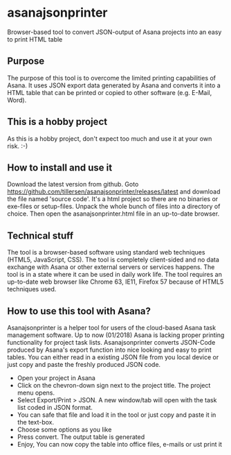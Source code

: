 # asanajsonprinter
Browser-based tool to convert JSON-output of Asana projects into an easy to print HTML table

## Purpose 
The purpose of this tool is to overcome the limited printing capabilities of Asana. It uses JSON export data generated by Asana and converts it into a HTML table that can be printed or copied to other software (e.g. E-Mail, Word).

## This is a hobby project
As this is a hobby project, don't expect too much and use it at your own risk. :-)

## How to install and use it
Download the latest version from github. Goto https://github.com/tillersen/asanajsonprinter/releases/latest and download the file named 'source code'. It's a html project so there are no binaries or exe-files or setup-files. Unpack the whole bunch of files into a directory of choice. Then open the asanajsonprinter.html file in an up-to-date browser. 

## Technical stuff
The tool is a browser-based software using standard web techniques (HTML5, JavaScript, CSS). The tool is completely client-sided and no data exchange with Asana or other external servers or services happens. The tool is in a state where it can be used in daily work life. The tool requires an up-to-date web browser like Chrome 63, IE11, Firefox 57 because of HTML5 techniques used.

## How to use this tool with Asana?
Asanajsonprinter is a helper tool for users of the cloud-based Asana task management software. Up to now (01/2018) Asana is lacking proper printing functionality for project task lists. Asanajsonprinter converts JSON-Code produced by Asana's export function into nice looking and easy to print tables. You can either read in a existing JSON file from you local device or just copy and paste the freshly produced JSON code.
* Open your project in Asana
* Click on the chevron-down sign next to the project title. The project menu opens. 
* Select Export/Print > JSON. A new window/tab will open with the task list coded in JSON format.
* You can safe that file and load it in the tool or just copy and paste it in the text-box.
* Choose some options as you like 
* Press convert. The output table is generated
* Enjoy, You can now copy the table into office files, e-mails or ust print it
